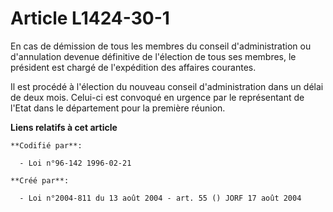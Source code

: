 # Article L1424-30-1

En cas de démission de tous les membres du conseil d'administration ou d'annulation devenue définitive de l'élection de tous
ses membres, le président est chargé de l'expédition des affaires courantes.

Il est procédé à l'élection du nouveau conseil d'administration dans un délai de deux mois. Celui-ci est convoqué en urgence
par le représentant de l'Etat dans le département pour la première réunion.

**Liens relatifs à cet article**

	**Codifié par**:

	  - Loi n°96-142 1996-02-21

	**Créé par**:

	  - Loi n°2004-811 du 13 août 2004 - art. 55 () JORF 17 août 2004
